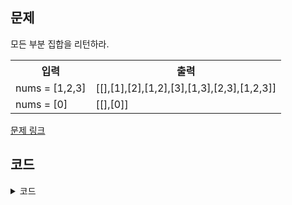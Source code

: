 ## 문제

모든 부분 집합을 리턴하라. 

 <table>
	<th>입력</th>
	<th>출력</th>
	<tr><!-- 첫번째 줄 시작 -->
	    <td>nums = [1,2,3]</td>
	    <td>[[],[1],[2],[1,2],[3],[1,3],[2,3],[1,2,3]]</td>
	</tr><!-- 첫번째 줄 끝 -->
	<tr><!-- 두번째 줄 시작 -->
	    <td>nums = [0]</td>
	    <td>[[],[0]]</td>
	</tr><!-- 두번째 줄 끝 -->
    </table>

<a href="https://leetcode.com/problems/subsets/" target="_blank">문제 링크</a>

## 코드

<details>
<summary>코드</summary>
<div markdown="1">

```python
from typing import List

class Solution:
    def subsets(self, nums: List[int]) -> List[List[int]]:
        results = []

        def dfs(index, path):
            results.append(path)

            for i in range(index, len(nums)):
                dfs(i+1, path + [nums[i]])

        dfs(0, [])
        return results
```

</div>
</details>